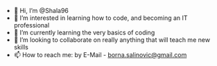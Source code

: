 - 👋 Hi, I’m @Shala96
- 👀 I’m interested in learning how to code, and becoming an IT professional
- 🌱 I’m currently learning the very basics of coding
- 💞️ I’m looking to collaborate on really anything that will teach me new skills
- 📫 How to reach me: by E-Mail - borna.salinovic@gmail.com

<!---
Shala96/Shala96 is a ✨ special ✨ repository because its `README.md` (this file) appears on your GitHub profile.
You can click the Preview link to take a look at your changes.
--->
